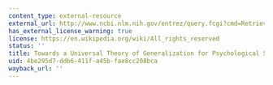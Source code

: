 ```yaml
---
content_type: external-resource
external_url: http://www.ncbi.nlm.nih.gov/entrez/query.fcgi?cmd=Retrieve&db=PubMed&dopt=Citation&list_uids=3629243
has_external_license_warning: true
license: https://en.wikipedia.org/wiki/All_rights_reserved
status: ''
title: Towards a Universal Theory of Generalization for Psychological Science
uid: 4be295d7-ddb6-411f-a45b-fae8cc208bca
wayback_url: ''
---
```


